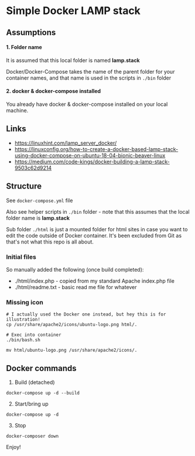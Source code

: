 # Simple Docker LAMP stack

## Assumptions

#### 1. Folder name

It is assumed that this local folder is named **lamp.stack** 

Docker/Docker-Compose takes the name of the parent folder for your container names, and that name is used in the scripts in `./bin` folder

#### 2. docker & docker-compose installed

You already have docker & docker-compose installed on your local machine.
 
## Links

* https://linuxhint.com/lamp_server_docker/
* https://linuxconfig.org/how-to-create-a-docker-based-lamp-stack-using-docker-compose-on-ubuntu-18-04-bionic-beaver-linux
* https://medium.com/code-kings/docker-building-a-lamp-stack-9503c62d9214

## Structure

See `docker-compose.yml` file

Also see helper scripts in `./bin` folder - note that this assumes that the local folder name is **lamp.stack**

Sub folder `./html` is just a mounted folder for html sites in case you want to edit the code outside of Docker container. It's been excluded from Git as that's not what this repo is all about.

### Initial files

So manually added the following (once build completed):

* ./html/index.php - copied from my standard Apache index.php file
* ./html/readme.txt - basic read me file for whatever

### Missing icon

```
# I actually used the Docker one instead, but hey this is for illustration!
cp /usr/share/apache2/icons/ubuntu-logo.png html/.

# Exec into container
./bin/bash.sh

mv html/ubuntu-logo.png /usr/share/apache2/icons/.
```

## Docker commands

1. Build (detached)
```
docker-compose up -d --build
```

2. Start/bring up
```
docker-compose up -d
```

3. Stop

```
docker-composer down
```

Enjoy!
